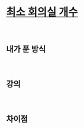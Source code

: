 # [최소 회의실 개수](https://github.com/malvr00/Java-algorithm/blob/master/lecture2/stap5/stap5-1/src/Main.java)
<br/>

## 내가 푼 방식
<br/>

## 강의

<br/>

## 차이점

